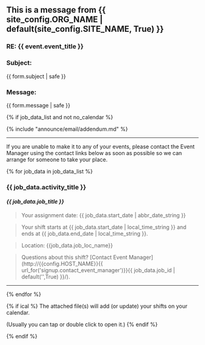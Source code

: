 ## This is a message from {{ site_config.ORG_NAME | default(site_config.SITE_NAME, True) }}

### RE: {{ event.event_title }}

### Subject: 

{{ form.subject | safe }}

### Message:

{{ form.message | safe }}


{% if job_data_list and not no_calendar %}

{% include "announce/email/addendum.md" %}

---
If you are unable to make it to any of your events, please contact the Event Manager using the 
contact links below as soon as possible so we can arrange for someone to take your place.

{% for job_data in job_data_list %}

### {{ job_data.activity_title }}
#### _{{ job_data.job_title }}_

> Your assignment date: {{ job_data.start_date | abbr_date_string }}

> Your shift starts at {{ job_data.start_date | local_time_string }}
> and ends at {{ job_data.end_date | local_time_string }}.

> Location: {{job_data.job_loc_name}}  

> Questions about this shift? [Contact Event Manager](http://{{config.HOST_NAME}}{{ url_for('signup.contact_event_manager')}}{{ job_data.job_id | default('',True) }}/).

---
{% endfor %}

{% if ical %}
The attached file(s) will add (or update) your shifts on your calendar. 

(Usually you can tap or double click to open it.)
{% endif %}

{% endif %}

